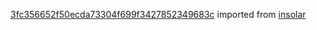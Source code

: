 [3fc356652f50ecda73304f699f3427852349683c](https://github.com/insolar/insolar/commit/3fc356652f50ecda73304f699f3427852349683c) imported from [insolar](https://github.com/insolar/insolar)
